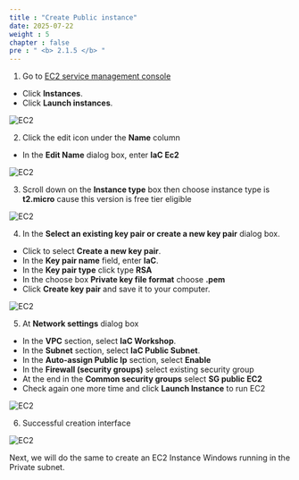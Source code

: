 ```yaml
---
title : "Create Public instance"
date: 2025-07-22
weight : 5
chapter : false
pre : " <b> 2.1.5 </b> "
---
```


1. Go to [EC2 service management console](https://console.aws.amazon.com/ec2/v2/home)
  + Click **Instances**.
  + Click **Launch instances**.
  
![EC2](/images/imageAWS/ec21.png)

2. Click the edit icon under the **Name** column
  + In the **Edit Name** dialog box, enter **IaC Ec2**

![EC2](/images/imageAWS/ec22.png)

3. Scroll down on the **Instance type** box then choose instance type is **t2.micro** cause this version is free tier eligible

![EC2](/images/imageAWS/ec23.png)

4. In the **Select an existing key pair or create a new key pair** dialog box.
  + Click to select **Create a new key pair**.
  + In the **Key pair name** field, enter **IaC**.
  + In the **Key pair type** click type **RSA**
  + In the choose box **Private key file format** choose **.pem**
  + Click **Create key pair** and save it to your computer.

![EC2](/images/imageAWS/ec24.png)
 
 5. At **Network settings** dialog box
  + In the **VPC** section, select **IaC Workshop**.
  + In the **Subnet** section, select **IaC Public Subnet**.
  + In the **Auto-assign Public Ip** section, select **Enable**
  + In the **Firewall (security groups)** select existing security group
  + At the end in the **Common security groups** select **SG public EC2**
  + Check again one more time and click **Launch Instance** to run EC2 

![EC2](/images/imageAWS/ec25.png)

6. Successful creation interface

![EC2](/images/imageAWS/ec27.png)


Next, we will do the same to create an EC2 Instance Windows running in the Private subnet.